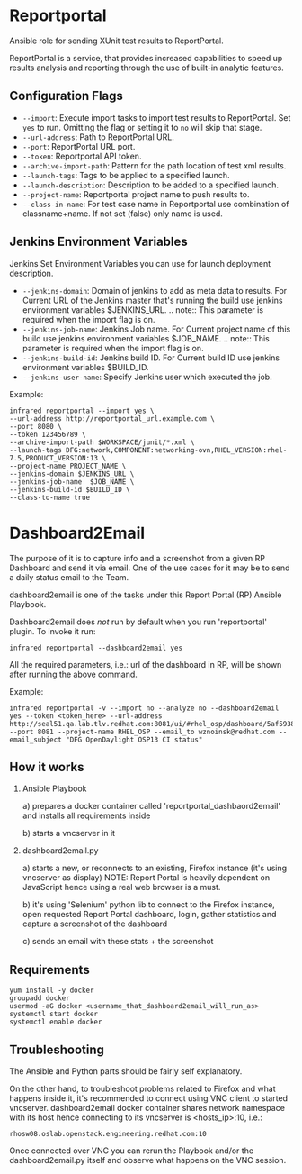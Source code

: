 Reportportal
============

Ansible role for sending XUnit test results to ReportPortal.

ReportPortal is a service, that provides increased capabilities to speed up
results analysis and reporting through the use of built-in analytic features.

Configuration Flags
-------------------

* `--import`:
    Execute import tasks to import test results to ReportPortal.
    Set `yes` to run. Omitting the flag or setting it to `no` will skip that stage.
* `--url-address`:
    Path to ReportPortal URL.
* `--port`:
    ReportPortal URL port.
* `--token`:
    Reportportal API token.
* `--archive-import-path`:
    Pattern for the path location of test xml results.
* `--launch-tags`:
    Tags to be applied to a specified launch.
* `--launch-description`:
    Description to be added to a specified launch.
* `--project-name`:
    Reportportal project name to push results to.
* `--class-in-name`:
    For test case name in Reportportal use combination of classname+name. If not set (false) only name is used.

Jenkins Environment Variables
-----------------------------
Jenkins Set Environment Variables you can use for launch deployment description.

* `--jenkins-domain`:
    Domain of jenkins to add as meta data to results.
    For Current URL of the Jenkins master that's running the build use jenkins
    environment variables $JENKINS_URL.
    .. note:: This parameter is required when the import flag is on.
* `--jenkins-job-name`:
    Jenkins Job name.
    For Current project name of this build use jenkins environment variables $JOB_NAME.
    .. note:: This parameter is required when the import flag is on.
* `--jenkins-build-id`:
    Jenkins build ID.
    For Current build ID use jenkins environment variables $BUILD_ID.
* `--jenkins-user-name`:
    Specify Jenkins user which executed the job.


Example:

    infrared reportportal --import yes \
    --url-address http://reportportal_url.example.com \
    --port 8080 \
    --token 123456789 \
    --archive-import-path $WORKSPACE/junit/*.xml \
    --launch-tags DFG:network,COMPONENT:networking-ovn,RHEL_VERSION:rhel-7.5,PRODUCT_VERSION:13 \
    --project-name PROJECT_NAME \
    --jenkins-domain $JENKINS_URL \
    --jenkins-job-name  $JOB_NAME \
    --jenkins-build-id $BUILD_ID \
    --class-to-name true


Dashboard2Email
===============

The purpose of it is to capture info and a screenshot from a given RP Dashboard
and send it via email. One of the use cases for it may be to send a daily status email to the Team.

dashboard2email is one of the tasks under this Report Portal (RP) Ansible Playbook.

Dashboard2email does _not_ run by default when you run 'reportportal' plugin. To invoke it run:

    infrared reportportal --dashboard2email yes

All the required parameters, i.e.: url of the dashboard in RP, will be shown after running the above command.

Example:

    infrared reportportal -v --import no --analyze no --dashboard2email yes --token <token_here> --url-address http://seal51.qa.lab.tlv.redhat.com:8081/ui/#rhel_osp/dashboard/5af5938420b54300014d791d --port 8081 --project-name RHEL_OSP --email_to wznoinsk@redhat.com --email_subject "DFG OpenDaylight OSP13 CI status"

How it works
------------
1. Ansible Playbook

    a) prepares a docker container called 'reportportal_dashbaord2email' and installs all requirements inside

    b) starts a vncserver in it

2. dashboard2email.py

    a) starts a new, or reconnects to an existing, Firefox instance (it's using vncserver as display)
    NOTE: Report Portal is heavily dependent on JavaScript hence using a real web browser is a must.

    b) it's using 'Selenium' python lib to connect to the Firefox instance, open requested Report Portal dashboard, login, gather statistics and capture a screenshot of the dashboard

    c) sends an email with these stats + the screenshot


Requirements
------------

    yum install -y docker
    groupadd docker
    usermod -aG docker <username_that_dashboard2email_will_run_as>
    systemctl start docker
    systemctl enable docker

Troubleshooting
---------------
The Ansible and Python parts should be fairly self explanatory.

On the other hand, to troubleshoot problems related to Firefox and what happens inside it, it's recommended to connect using VNC client to started vncserver. dashboard2email docker container shares network namespace with its host hence connecting to its vncserver is <hosts_ip>:10, i.e.:

    rhosw08.oslab.openstack.engineering.redhat.com:10

Once connected over VNC you can rerun the Playbook and/or the dashboard2email.py itself and observe what happens on the VNC session.
